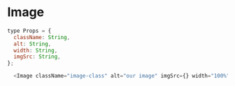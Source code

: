 # Image

```javascript
type Props = {
  className: String,
  alt: String,
  width: String,
  imgSrc: String,
};
```

```javascript
  <Image className="image-class" alt="our image" imgSrc={} width="100%" />
```

